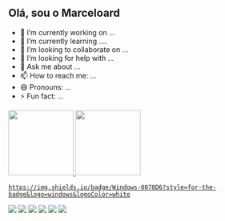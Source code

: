 ## Olá, sou o Marceloard


- 🔭 I’m currently working on ...
- 🌱 I’m currently learning ....
- 👯 I’m looking to collaborate on ...
- 🤔 I’m looking for help with ...
- 💬 Ask me about ...
- 📫 How to reach me: ...
- 😄 Pronouns: ...
- ⚡ Fun fact: ...

 <div>
  <a href="https://github.com/marceloard">
  <img height="130em" src="https://github-readme-stats.vercel.app/api?username=marceloard&show_icons=true&theme=gold&include_all_commits=true&count_private=true"/>
  <img height="130em" src="https://github-readme-stats.vercel.app/api/top-langs/?username=marceloard&layout=compact&langs_count=7&theme=gold"/>
</div>

  
  	https://img.shields.io/badge/Windows-0078D6?style=for-the-badge&logo=windows&logoColor=white
  


  <div> 
  <a href="https://www.youtube.com/channel/UC_-uuuZbY0AAt9CViNzvc-Q" target="_blank"><img src="https://img.shields.io/badge/YouTube-FF0000?style=for-the-badge&logo=youtube&logoColor=white" target="_blank"></a>
  <a href="https://instagram.com/rafaballerini" target="_blank"><img src="https://img.shields.io/badge/-Instagram-%23E4405F?style=for-the-badge&logo=instagram&logoColor=white" target="_blank"></a>
 	<a href="https://www.twitch.tv/rafaballerinii" target="_blank"><img src="https://img.shields.io/badge/Twitch-9146FF?style=for-the-badge&logo=twitch&logoColor=white" target="_blank"></a>
 <a href="https://discord.gg/G9GPg5SA75" target="_blank"><img src="https://img.shields.io/badge/Discord-7289DA?style=for-the-badge&logo=discord&logoColor=white" target="_blank"></a> 
  <a href = "mailto:contato@rafaballerini.tech"><img src="https://img.shields.io/badge/-Gmail-%23333?style=for-the-badge&logo=gmail&logoColor=white" target="_blank"></a>
  <a href="https://www.linkedin.com/in/rafaella-ballerini-45875016a" target="_blank"><img src="  	https://img.shields.io/badge/Windows-0078D6?style=for-the-badge&logo=windows&logoColor=white
" target="_blank"></a> 
 
 
</div>
